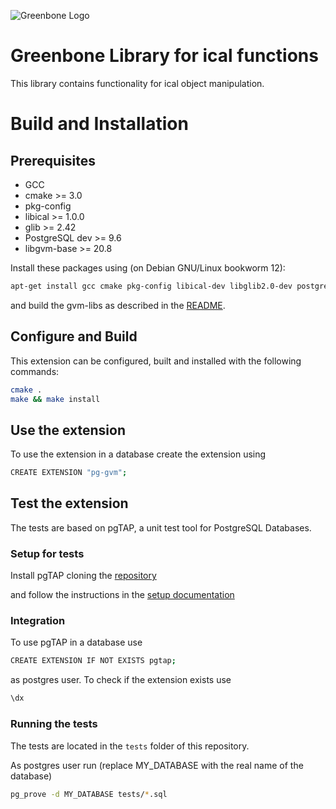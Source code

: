 ![Greenbone Logo](https://www.greenbone.net/wp-content/uploads/gb_new-logo_horizontal_rgb_small.png)

# Greenbone Library for ical functions

This library contains functionality for ical object manipulation.

# Build and Installation

## Prerequisites

* GCC
* cmake >= 3.0
* pkg-config
* libical >= 1.0.0
* glib >= 2.42
* PostgreSQL dev >= 9.6
* libgvm-base >= 20.8

Install these packages using (on Debian GNU/Linux bookworm 12):

```sh
apt-get install gcc cmake pkg-config libical-dev libglib2.0-dev postgresql-server-dev-15
```

and build the gvm-libs as described in the [README](https://github.com/greenbone/gvm-libs).

## Configure and Build

This extension can be configured, built and installed with the following commands:

```sh
cmake .
make && make install
```
## Use the extension

To use the extension in a database create the extension using

```sh
CREATE EXTENSION "pg-gvm";
```

## Test the extension

The tests are based on pgTAP, a unit test tool for PostgreSQL Databases.

### Setup for tests

Install pgTAP cloning the [repository](https://github.com/theory/pgtap.git)

and follow the instructions in the [setup documentation](https://pgtap.org/documentation.html#installation)

### Integration

To use pgTAP in a database use

```sh
CREATE EXTENSION IF NOT EXISTS pgtap;
```

as postgres user.
To check if the extension exists use

```sh
\dx
```

### Running the tests

The tests are located in the ```tests``` folder of this repository.

As postgres user run (replace MY_DATABASE with the real name of the database)

```sh
pg_prove -d MY_DATABASE tests/*.sql
```

